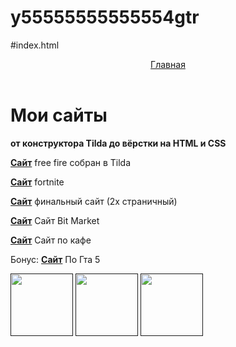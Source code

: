 # y55555555555554gtr
#index.html

<html>
  <head>
    <title>My Sites</title>
    <link rel="stylesheet" href="style.css"/>
  </head>
  <body>
    <header>
      <a class="link-header" href="index.html">Главная</a>
    </header>
    <main>
      <h1>Мои сайты</h1>
      <p class="text-big"><b>от конструктора Tilda до вёрстки на HTML и CSS</b></p>
      <p><a class="link-text" href="https://tilda.cc/page/?pageid=22004062"
      ><b>Сайт</b></a> free fire собран в Tilda</p>
        <p><a class="link-text" href="http://porvatushi.zdes.yxodi.tilda.ws/page22220819.html"><b>Сайт</b></a> fortnite</p>
        <p><a class="link-text" href="https://an00nimus.github.io/1-/"><b>Сайт</b></a> финальный сайт (2х страничный)</p>
      <p><a class="link-text" href="https://an00nimus.github.io/popa-mamonta/"><b>Сайт</b></a> Сайт Bit Market</p>
        <p><a class="link-text" href="http://porvatushi.zdes.yxodi.tilda.ws/gr"><b>Сайт</b></a>  Сайт по кафе</p>
        <p>Бонус: <a class="link-text" href="http://porvatushi.zdes.yxodi.tilda.ws/d"><b>Сайт</b></a> По Гта 5</p>
    </main>
    <footer>
      <a class="social" href=""><img src="/uploads/2021/04/social1_0_1618254571.png" width="100px" height="100px"/></a>
      <a class="social" href=""><img src="/uploads/2021/04/Group%201_0_1618254571.png" width="100px" height="100px"/></a>
      <a class="social" href=""><img src="/uploads/2021/04/social3_0_1618254571.png" width="100px" height="100px"/></a>
    </footer>
  </body>
</html>
